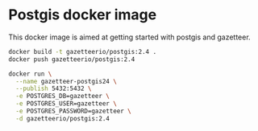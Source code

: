 # Postgis docker image

This docker image is aimed at getting started with postgis and gazetteer.

```bash
docker build -t gazetteerio/postgis:2.4 .
docker push gazetteerio/postgis:2.4
```

```bash
docker run \
  --name gazetteer-postgis24 \
  --publish 5432:5432 \
  -e POSTGRES_DB=gazetteer \
  -e POSTGRES_USER=gazetteer \
  -e POSTGRES_PASSWORD=gazetteer \
  -d gazetteerio/postgis:2.4
```
